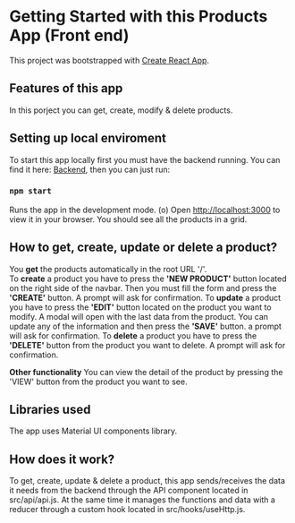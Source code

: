 # Getting Started with this Products App (Front end)

This project was bootstrapped with [Create React App](https://github.com/facebook/create-react-app).

## Features of this app

In this porject you can get, create, modify & delete products.

## Setting up local enviroment

To start this app locally first you must have the backend running. You can find it here: [Backend](https://github.com/martinsoengas/back-products-app), then you can just run:

### `npm start`

Runs the app in the development mode. (o)
Open [http://localhost:3000](http://localhost:3000) to view it in your browser.
You should see all the products in a grid.

## How to get, create, update or delete a product?

You **get** the products automatically in the root URL '/'.\
To **create** a product you have to press the **'NEW PRODUCT'** button located on the right side of the navbar. Then you must fill the form and press the **'CREATE'** button. A prompt will ask for confirmation.
To **update** a product you have to press the **'EDIT'** button located on the product you want to modify. A modal will open with the last data from the product. You can update any of the information and then press the **'SAVE'** button. a prompt will ask for confirmation.
To **delete** a product you have to press the **'DELETE'** button from the product you want to delete. A prompt will ask for confirmation.

**Other functionality**
You can view the detail of the product by pressing the 'VIEW' button from the product you want to see.

## Libraries used

The app uses Material UI components library.

## How does it work?

To get, create, update & delete a product, this app sends/receives the data it needs from the backend through the API component located in src/api/api.js. At the same time it manages the functions and data with a reducer through a custom hook located in src/hooks/useHttp.js.
